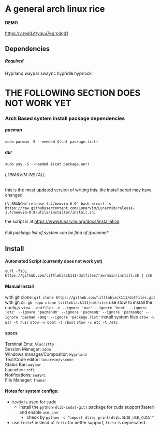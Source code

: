 # A general arch linux rice

#### DEMO
https://v.redd.it/yquu7egrndqd1

## Dependencies
##### Required
Hyprland
waybar
swaync
hypridle
hyprlock


# THE FOLLOWING SECTION DOES NOT WORK YET
### Arch Based system install package dependencies
##### pacman
```
sudo pacman -S --needed $(cat package.list)
```
##### aur
```
sudo yay -S --needed $(cat package.aur)
```
###### LUNARVIM INSTALL
this is the most updated version of writing this, the install script may have changed
```
LV_BRANCH='release-1.4/neovim-0.9' bash <(curl -s https://raw.githubusercontent.com/LunarVim/LunarVim/release-1.4/neovim-0.9/utils/installer/install.sh)
```
the script is at https://www.lunarvim.org/docs/installation

###### Full package list of system can be find of /pacman*

## Install
#### Automated Script (currently does not work yet)
`curl -fsSL https://github.com/littleblack111/dotfiles/raw/main/install.sh | zsh`

#### Manual Install
with git clone:
`git clone https://github.com/littleblack111/dotfiles.git`
with gh cli:
`gh repo clone littleblack111/dotfiles`
use stow to install the configs
`stow --dotfiles -v --ignore 'usr' --ignore 'boot' --ignore 'etc' --ignore 'pacmanQm' --ignore 'pacmanQ' --ignore 'pacmanQq' --ignore 'pacman -Qmq' --ignore 'package.list'`
install system files
`stow -v usr -t /usr`
`stow -v boot -t /boot`
`stow -v etc -t /etc`

#### specs
Terminal Emu: `Alacritty`\
Session Manager: `sddm`\
Windows manager/Compositor: `Hyprland`\
Text/Code editor: `lunarvim/vscode`\
Status Bar: `waybar`\
Launcher: `rofi`\
Notifications: `swaync`\
File Manager: `Thunar` 

#### Notes for system configs:
- `howdy` is used for sudo
    - install the `python-dlib-cuda(-git)` package for cuda support(faster) and enable `use_cnn`
        - check by `python -c "import dlib; print(dlib.DLIB_USE_CUDA)"`
- use `fcitx5` instead of `fcitx` for better support, `fcitx` is deprecated
